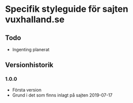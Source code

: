 # Specifik styleguide för sajten vuxhalland.se

## Todo

- Ingenting planerat


## Versionhistorik

### 1.0.0
- Första version
- Grund i det som finns inlagt på sajten 2019-07-17